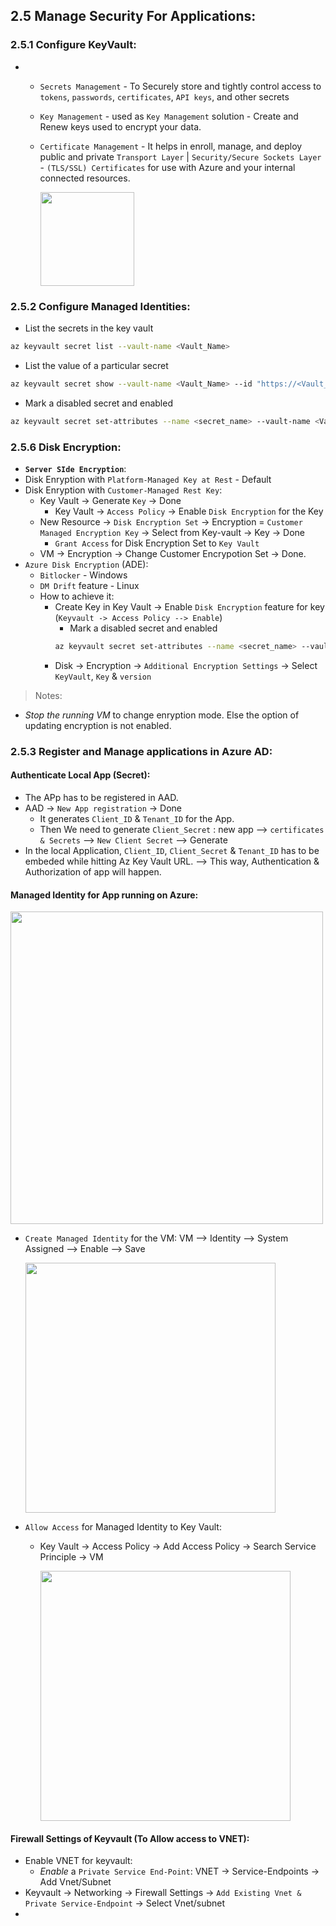 ## 2.5 Manage Security For Applications:

### 2.5.1 Configure KeyVault:

* 
  * `Secrets Management` - To Securely store and tightly control access to `tokens`, `passwords`, `certificates`, `API keys`, and other secrets
  * `Key Management` - used as `Key Management` solution - Create and Renew keys used to encrypt your data.
  * `Certificate Management` - It helps in enroll, manage, and deploy public and private `Transport Layer` | `Security/Secure Sockets Layer` - `(TLS/SSL) Certificates` for use with Azure and your internal connected resources.

    <img src="https://user-images.githubusercontent.com/24938159/123501438-8f0c0200-d662-11eb-9d00-171bff58262d.png" width="150">


### 2.5.2 Configure Managed Identities:

* List the secrets in the key vault

```sh
az keyvault secret list --vault-name <Vault_Name>
```

* List the value of a particular secret

```sh
az keyvault secret show --vault-name <Vault_Name> --id "https://<Vault_Name>.vault.azure.net/secrets/<ID>"
```

* Mark a disabled secret and enabled

```sh
az keyvault secret set-attributes --name <secret_name> --vault-name <Vault_Name> --version "03daa86af5894027890852d0d8e76d04" --enabled true
``` 

### 2.5.6 Disk Encryption:

* **`Server SIde Encryption`**: 
* Disk Enryption with `Platform-Managed Key at Rest` - Default
* Disk Enryption with `Customer-Managed Rest Key`:
  * Key Vault -> Generate `Key` -> Done
    * Key Vault -> `Access Policy` -> Enable `Disk Encryption` for the Key
  * New Resource -> `Disk Encryption Set` -> Encryption = `Customer Managed Encryption Key` -> Select from Key-vault -> Key -> Done
    * `Grant Access` for Disk Encryption Set to `Key Vault` 
  * VM -> Encryption -> Change Customer Encrypotion Set -> Done.
* `Azure Disk Encryption` (ADE): 
  * `Bitlocker` - Windows
  * `DM Drift` feature - Linux
  * How to achieve it: 
    * Create Key in Key Vault -> Enable `Disk Encryption` feature for key (`Keyvault -> Access Policy --> Enable`) 
      * Mark a disabled secret and enabled
      ```sh
      az keyvault secret set-attributes --name <secret_name> --vault-name <Vault_Name> --version "03daa86af5894027890852d0d8e76d04" --enabled true
      ```  
    * Disk -> Encryption -> `Additional Encryption Settings` -> Select `KeyVault`, `Key` & `version`


> Notes:
* *Stop the running VM* to change enryption mode. Else the option of updating encryption is not enabled. 


### 2.5.3 Register and Manage applications in Azure AD:

#### Authenticate Local App (Secret):

* The APp has to be registered in AAD.
* AAD -> `New App registration` -> Done
  * It generates `Client_ID` & `Tenant_ID` for the App.
  * Then We need to generate `Client_Secret` : new app --> `certificates & Secrets` --> `New Client Secret` --> Generate
* In the local Application, `Client_ID`, `Client_Secret` & `Tenant_ID` has to be embeded while hitting Az Key Vault URL. --> This way, Authentication & Authorization of app will happen.

#### Managed Identity for App running on Azure:

  <img src="https://user-images.githubusercontent.com/24938159/123510738-cbf3eb00-d69a-11eb-9c2a-007e45d48dee.png" width="500">

* `Create Managed Identity` for the VM: VM --> Identity --> System Assigned --> Enable --> Save

    <img src="https://user-images.githubusercontent.com/24938159/123510878-98fe2700-d69b-11eb-8200-5a61aece0ea3.png" width="400">

* `Allow Access` for Managed Identity to Key Vault:
  * Key Vault -> Access Policy -> Add Access Policy -> Search Service Principle -> VM
  
    <img src="https://user-images.githubusercontent.com/24938159/123510922-d367c400-d69b-11eb-89d2-5d8c29d44fd8.png" width="400">


#### Firewall Settings of Keyvault (To Allow access to VNET): 

* Enable VNET for keyvault:
  * *Enable* a `Private Service End-Point`: VNET -> Service-Endpoints -> Add Vnet/Subnet
* Keyvault -> Networking -> Firewall Settings -> `Add Existing Vnet & Private Service-Endpoint` -> Select Vnet/subnet
*  


